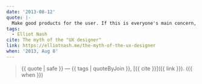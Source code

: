 ```yaml
---
date: '2013-08-12'
quote: |-
  Make good products for the user. If this is everyone's main concern, your UX will be amazing, plain and simple.
tags:
  - Elliot Nash
cite: The myth of the "UX designer"
link: https://elliotnash.me/the-myth-of-the-ux-designer
when: '2013, Aug 8'
---
```


> {{ quote | safe }}
> — {{ tags | quoteByJoin }}, [{{ cite }}]({{ link }}). ({{ when }})
